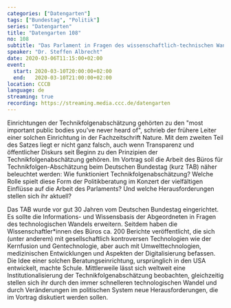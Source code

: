 ```yaml
---
categories: ["Datengarten"]
tags: ["Bundestag", "Politik"]
series: "Datengarten"
title: "Datengarten 108"
no: 108
subtitle: "Das Parlament in Fragen des wissenschaftlich-technischen Wandels beraten - wie läuft das ab? Einblicke in die Arbeit des Büros für Technikfolgen-Abschätzung beim Deutschen Bundestag "
speaker: "Dr. Steffen Albrecht"
date: 2020-03-06T11:15:00+02:00
event:
  start: 2020-03-10T20:00:00+02:00
  end:   2020-03-10T21:00:00+02:00
location: CCCB
language: de
streaming: true
recording: https://streaming.media.ccc.de/datengarten
---
```

Einrichtungen der Technikfolgenabschätzung gehörten zu den "most important public bodies you’ve never heard of", schrieb der frühere Leiter einer solchen Einrichtung in der Fachzeitschrift Nature. Mit dem zweiten Teil des Satzes liegt er nicht ganz falsch, auch wenn Transparenz und öffentlicher Diskurs seit Beginn zu den Prinzipien der Technikfolgenabschätzung gehören. Im Vortrag soll die Arbeit des Büros für Technikfolgen-Abschätzung beim Deutschen Bundestag (kurz TAB) näher beleuchtet werden: Wie funktioniert Technikfolgenabschätzung? Welche Rolle spielt diese Form der Politikberatung im Konzert der vielfältigen Einflüsse auf die Arbeit des Parlaments? Und welche Herausforderungen stellen sich ihr aktuell?

Das TAB wurde vor gut 30 Jahren vom Deutschen Bundestag eingerichtet. Es sollte die Informations- und Wissensbasis der Abgeordneten in Fragen des technologischen Wandels erweitern. Seitdem haben die Wissenschaftler*innen des Büros ca. 200 Berichte veröffentlicht, die sich (unter anderem) mit gesellschaftlich kontroversen Technologien wie der Kernfusion und Gentechnologie, aber auch mit Umwelttechnologien, medizinischen Entwicklungen und Aspekten der Digitalisierung befassen. Die Idee einer solchen Beratungseinrichtung, ursprünglich in den USA entwickelt, machte Schule. Mittlerweile lässt sich weltweit eine Institutionalisierung der Technikfolgenabschätzung beobachten, gleichzeitig stellen sich ihr durch den immer schnelleren technologischen Wandel und durch Veränderungen im politischen System neue Herausforderungen, die im Vortrag diskutiert werden sollen. 